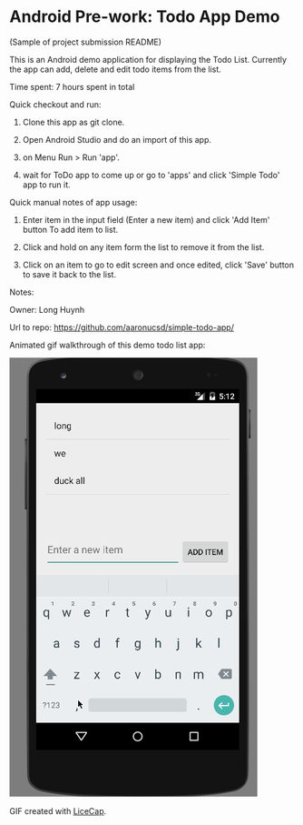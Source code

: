 # Android Pre-work: Todo App Demo

(Sample of project submission README)

This is an Android demo application for displaying the Todo List. 
Currently the app can add, delete  and edit todo items from the list. 

Time spent: 7 hours spent in total

Quick checkout and run:

1) Clone this app as git clone.

2) Open Android Studio and do an import of this app.

3) on Menu Run > Run 'app'.

4) wait for ToDo app to come up or go to 'apps' and click 'Simple Todo' app to run it.

Quick manual notes of app usage:

1) Enter item in the input field (Enter a new item) and click 'Add Item' button To add item to list.

2) Click and hold on any item form the list to remove it from the list.

3) Click on an item to go to edit screen and once edited, click 'Save' button to save it back to the list.

Notes:

Owner: Long Huynh

Url to repo: https://github.com/aaronucsd/simple-todo-app/

Animated gif walkthrough of this demo todo list app:

![Video Walkthrough](androidAppCapture1.gif)

GIF created with [LiceCap](http://www.cockos.com/licecap/).
